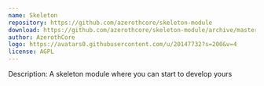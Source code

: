 ```yaml
---
name: Skeleton
repository: https://github.com/azerothcore/skeleton-module
download: https://github.com/azerothcore/skeleton-module/archive/master.zip
author: AzerothCore
logo: https://avatars0.githubusercontent.com/u/20147732?s=200&v=4
license: AGPL
---
```

Description:
A skeleton module where you can start to develop yours
